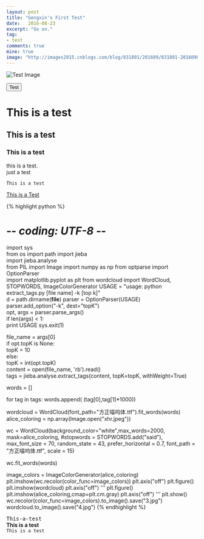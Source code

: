 ```yaml
---
layout: post
title: "Gengxin's First Test"
date:   2016-08-23
excerpt: "Go on."
tag:
- test
comments: true
mine: true
image: "http://images2015.cnblogs.com/blog/831801/201609/831801-20160902151408902-293626532.jpg"
---
```


![Test Image](http://images2015.cnblogs.com/blog/831801/201609/831801-20160902151408902-293626532.jpg)

<button class="btn shake shake-slow"> Test </button>

# This is a test  

## This is a test  

### This is a test  
this is a test.  
just a test

~~~   
This is a test   
~~~   
<div markdown="0"><a href="#" class="btn">This is a Test</a></div>

{% highlight python %}
# -*- coding: UTF-8 -*-
import sys  
from os import path
import jieba  
import jieba.analyse  
from PIL import Image
import numpy as np
from optparse import OptionParser  
import matplotlib.pyplot as plt
from wordcloud import WordCloud, STOPWORDS, ImageColorGenerator
USAGE = "usage:    python extract_tags.py [file name] -k [top k]"  
d = path.dirname(__file__)
parser = OptionParser(USAGE)  
parser.add_option("-k", dest="topK")  
opt, args = parser.parse_args()  
if len(args) < 1:  
    print USAGE
    sys.exit(1)

file_name = args[0]                          
if opt.topK is None:  
    topK = 10  
else:  
    topK = int(opt.topK)                                     
content = open(file_name, 'rb').read()                              
tags = jieba.analyse.extract_tags(content, topK=topK, withWeight=True)

words = []

for tag in tags:
    words.append( (tag[0],tag[1]\*1000))

wordcloud = WordCloud(font_path="方正喵呜体.ttf").fit_words(words)
alice_coloring = np.array(Image.open("xhr.jpeg"))

wc = WordCloud(background_color="white",max_words=2000, mask=alice_coloring,
        #stopwords = STOPWORDS.add("said"),
        max_font_size = 70,
        random_state = 43,
        prefer_horizontal = 0.7,
        font_path = "方正喵呜体.ttf",
        scale = 15)

wc.fit_words(words)

image_colors = ImageColorGenerator(alice_coloring)
plt.imshow(wc.recolor(color_func=image_colors))
plt.axis("off")
plt.figure()
plt.imshow(wordcloud)
plt.axis("off")
'''
plt.figure()
plt.imshow(alice_coloring,cmap=plt.cm.gray)
plt.axis("off")
'''
plt.show()
wc.recolor(color_func=image_colors).to_image().save("3.jpg")
wordcloud.to_image().save("4.jpg")
{% endhighlight %}

<kbd>T</kbd><kbd>h</kbd><kbd>i</kbd><kbd>s</kbd><kbd>-</kbd><kbd>a</kbd><kbd>-</kbd><kbd>t</kbd><kbd>e</kbd><kbd>s</kbd><kbd>t</kbd>  
**This is a test**  
`This is a test`
